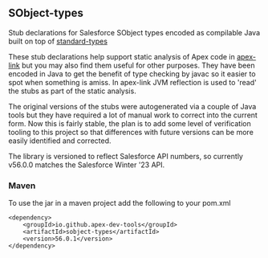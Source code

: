 ## SObject-types

Stub declarations for Salesforce SObject types encoded as compilable Java built on top of [standard-types](https://github.com/apex-dev-tools/standard-types)

These stub declarations help support static analysis of Apex code in [apex-link](https://github.com/nawforce/apex-link) but you may also find them useful for other purposes. They have been encoded in Java to get the benefit of type checking by javac so it easier to spot when something is amiss. In apex-link JVM reflection is used to 'read' the stubs as part of the static analysis.

The original versions of the stubs were autogenerated via a couple of Java tools but they have required a lot of manual work to correct into the current form. Now this is fairly stable, the plan is to add some level of verification tooling to this project so that differences with future versions can be more easily identified and corrected.

The library is versioned to reflect Salesforce API numbers, so currently v56.0.0 matches the Salesforce Winter '23 API.

### Maven
To use the jar in a maven project add the following to your pom.xml

    <dependency>
        <groupId>io.github.apex-dev-tools</groupId>
        <artifactId>sobject-types</artifactId>
        <version>56.0.1</version>
    </dependency>

